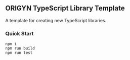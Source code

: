 ## ORIGYN TypeScript Library Template

A template for creating new TypeScript libraries.

### Quick Start

```
npm i
npm run build
npm run test
```
